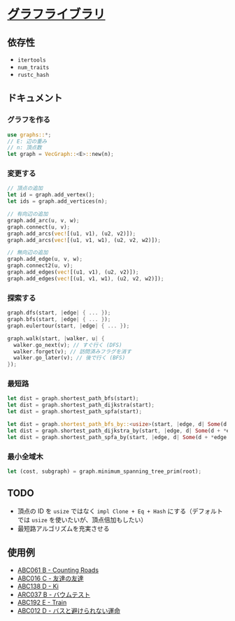 # [グラフライブラリ](https://github.com/magurofly/cp-library-rs/blob/main/src/graphs.rs)

## 依存性

* `itertools`
* `num_traits`
* `rustc_hash`

## ドキュメント

### グラフを作る

```rust
use graphs::*;
// E: 辺の重み
// n: 頂点数
let graph = VecGraph::<E>::new(n);
```

### 変更する

```rust
// 頂点の追加
let id = graph.add_vertex();
let ids = graph.add_vertices(n);

// 有向辺の追加
graph.add_arc(u, v, w);
graph.connect(u, v);
graph.add_arcs(vec![(u1, v1), (u2, v2)]);
graph.add_arcs(vec![(u1, v1, w1), (u2, v2, w2)]);

// 無向辺の追加
graph.add_edge(u, v, w);
graph.connect2(u, v);
graph.add_edges(vec![(u1, v1), (u2, v2)]);
graph.add_edges(vec![(u1, v1, w1), (u2, v2, w2)]);
```

### 探索する

```rust
graph.dfs(start, |edge| { ... });
graph.bfs(start, |edge| { ... });
graph.eulertour(start, |edge| { ... });

graph.walk(start, |walker, u| {
  walker.go_next(v); // すぐ行く (DFS)
  walker.forget(v); // 訪問済みフラグを消す
  walker.go_later(v); // 後で行く (BFS)
});
```

### 最短路

```rust
let dist = graph.shortest_path_bfs(start);
let dist = graph.shortest_path_dijkstra(start);
let dist = graph.shortest_path_spfa(start);

let dist = graph.shortest_path_bfs_by::<usize>(start, |edge, d| Some(d + 1) );
let dist = graph.shortest_path_dijkstra_by(start, |edge, d| Some(d + *edge.weight()) );
let dist = graph.shortest_path_spfa_by(start, |edge, d| Some(d + *edge.weight()) );
```

### 最小全域木

```rust
let (cost, subgraph) = graph.minimum_spanning_tree_prim(root);
```

## TODO

* 頂点の ID を `usize` ではなく `impl Clone + Eq + Hash` にする（デフォルトでは `usize` を使いたいが、頂点倍加もしたい） 
* 最短路アルゴリズムを充実させる

## 使用例

* [ABC061 B - Counting Roads](https://atcoder.jp/contests/abc061/submissions/23472094)
* [ABC016 C - 友達の友達](https://atcoder.jp/contests/abc016/submissions/23472744)
* [ABC138 D - Ki](https://atcoder.jp/contests/abc138/submissions/23472889)
* [ARC037 B - バウムテスト](https://atcoder.jp/contests/arc037/submissions/23473403)
* [ABC192 E - Train](https://atcoder.jp/contests/abc192/submissions/23473685)
* [ABC012 D - バスと避けられない運命](https://atcoder.jp/contests/abc012/submissions/23478433)
